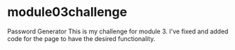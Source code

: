 # module03challenge
 Password Generator
 This is my challenge for module 3. I've fixed and added code for the page to have the desired functionality.

